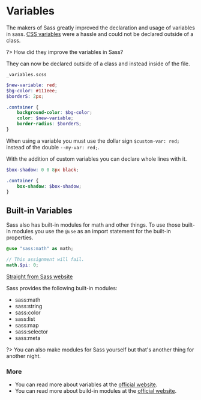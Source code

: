 # Variables

The makers of Sass greatly improved the declaration and usage of variables in sass.
[CSS variables](CSS/Variables) were a hassle and could not be declared outside of a class.

?> How did they improve the variables in Sass?

They can now be declared outside of a class and instead inside of the file.

`_variables.scss`
``` scss
$new-variable: red;
$bg-color: #111eee;
$borderS: 2px;

.container {
	background-color: $bg-color;
	color: $new-variable;
	border-radius: $borderS;
}

```

When using a variable you must use the dollar sign `$custom-var: red;` 
instead of the double `--my-var: red;`.

With the addition of custom variables you can declare whole lines with it.

``` scss
$box-shadow: 0 0 8px black;

.container {
	box-shadow: $box-shadow;
}
```

## Built-in Variables

Sass also has built-in modules for math and other things. To use those built-in modules you use the `@use` as an import statement for the built-in properties.
``` scss
@use "sass:math" as math;

// This assignment will fail.
math.$pi: 0;
```
[Straight from Sass website](https://sass-lang.com/documentation/variables/)

Sass provides the following built-in modules:
* sass:math
* sass:string
* sass:color
* sass:list
* sass:map
* sass:selector
* sass:meta

?> You can also make modules for Sass yourself but that's another thing for another night.

### More

- You can read more about variables at the [official website](https://sass-lang.com/documentation/variables/).
- You can read more about build-in modules at the [official website](https://sass-lang.com/documentation/modules/).
